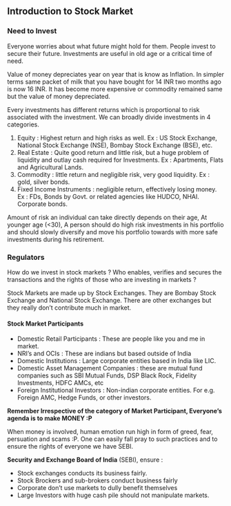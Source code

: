 ## Introduction to Stock Market

### Need to Invest

Everyone worries about what future might hold for them. People invest to secure their future. Investments are useful in old age or a critical time of need.

Value of money depreciates year on year that is know as Inflation. In simpler terms same packet of milk that you have bought for 14 INR two months ago is now 16 INR. It has become more expensive or commodity remained same but the value of money depreciated.

Every investments has different returns which is proportional to risk associated with the investment. We can broadly divide investments in 4 categories.

1. Equity : Highest return and high risks as well. Ex : US Stock Exchange, National Stock Exchange (NSE), Bombay Stock Exchange (BSE), etc.
2. Real Estate : Quite good return and little risk, but a huge problem of liquidity and outlay cash required for Investments. Ex : Apartments, Flats and Agricultural Lands.
3. Commodity : little return and negligible risk, very good liquidity. Ex : gold, silver bonds.
4. Fixed Income Instruments : negligible return, effectively losing money. Ex : FDs, Bonds by Govt. or related agencies like HUDCO, NHAI. Corporate bonds.

Amount of risk an individual can take directly depends on their age, At younger age (<30), A person should do high risk investments in his portfolio and should slowly diversify and move his portfolio towards with more safe investments during his retirement.

### Regulators

How do we invest in stock markets ? Who enables, verifies and secures the transactions and the rights of those who are investing in markets ?

Stock Markets are made up by Stock Exchanges. They are Bombay Stock Exchange and National Stock Exchange. There are other exchanges but they really don’t contribute much in market.

#### Stock Market Participants

- Domestic Retail Participants : These are people like you and me in market.
- NRI’s and OCIs : These are indians but based outside of India
- Domestic Institutions : Large corporate entities based in India like LIC.
- Domestic Asset Management Companies : these are mutual fund companies such as SBI Mutual Funds, DSP Black Rock, Fidelity Investments, HDFC AMCs, etc
- Foreign Institutional Investors : Non-indian corporate entities. For e.g. Foreign AMC, Hedge Funds, or other investors.

**Remember Irrespective of the category of Market Participant, Everyone’s agenda is to make MONEY :P**

When money is involved, human emotion run high in form of greed, fear, persuation and scams :P. One can easily fall pray to such practices and to ensure the rights of everyone we have SEBI.

**Security and Exchange Board of India** (SEBI), ensure :

- Stock exchanges conducts its business fairly.
- Stock Brockers and sub-brokers conduct business fairly
- Corporate don’t use markets to dully benefit themselves
- Large Investors with huge cash pile should not manipulate markets.

